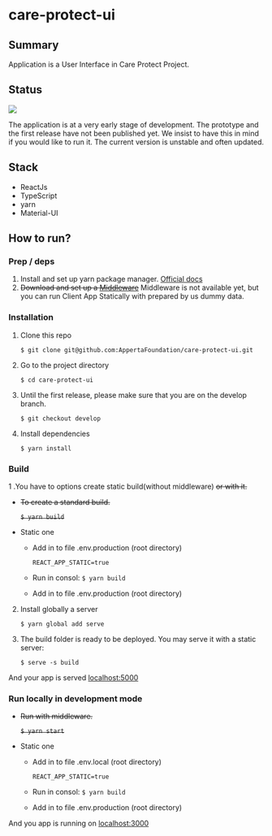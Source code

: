 # care-protect-ui

>

## Summary

Application is a User Interface in Care Protect Project.

## Status

![](https://img.shields.io/badge/Status-unstable-orange)

The application is at a very early stage of development. The prototype and the first release have not been published yet. We insist to have this in mind if you would like to run it. The current version is unstable and often updated.

## Stack

- ReactJs
- TypeScript
- yarn
- Material-UI

## How to run?

### Prep / deps

1. Install and set up yarn package manager. [Official docs](https://classic.yarnpkg.com/en/docs/install/#windows-stable)
2. ~~Download and set up a [Middleware]()~~ Middleware is not available yet, but you can run Client App Statically with prepared by us dummy data.

### Installation

1. Clone this repo

   `$ git clone git@github.com:AppertaFoundation/care-protect-ui.git`

2. Go to the project directory

   `$ cd care-protect-ui`

3. Until the first release, please make sure that you are on the develop branch.

   `$ git checkout develop`

4. Install dependencies

   `$ yarn install`

### Build

1 .You have to options create static build(without middleware) ~~or with it.~~

- ~~To create a standard build.~~

  ~~`$ yarn build`~~

- Static one

  - Add in to file .env.production (root directory)

    `REACT_APP_STATIC=true`

  - Run in consol:
    `$ yarn build`
  - Add in to file .env.production (root directory)

2. Install globally a server

   `$ yarn global add serve`

3. The build folder is ready to be deployed. You may serve it with a static server:

   `$ serve -s build`

And your app is served [localhost:5000](localhost:5000)

### Run locally in development mode

- ~~Run with middleware.~~

  ~~`$ yarn start`~~

- Static one

  - Add in to file .env.local (root directory)

    `REACT_APP_STATIC=true`

  - Run in consol:
    `$ yarn build`
  - Add in to file .env.production (root directory)

And you app is running on [localhost:3000](localhost:3000)
